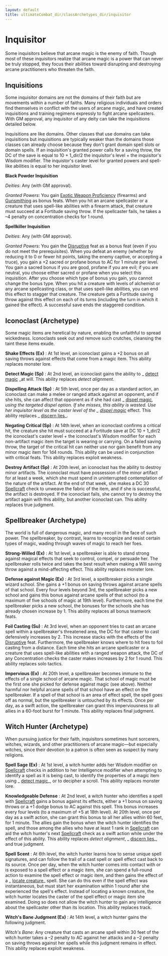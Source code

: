 ```yaml
---
layout: default
title: ultimateCombat_dir/classArchetypes_dir/inquisitor
---
```

# Inquisitor

Some inquisitors believe that arcane magic is the enemy of faith. Though most of these inquisitors realize that arcane magic is a power that can never be truly stopped, they focus their abilities toward disrupting and destroying arcane practitioners who threaten the faith.

## Inquisitions

Some inquisitor domains are not the domains of their faith but are movements within a number of faiths. Many religious individuals and orders find themselves in conflict with the users of arcane magic, and have created inquisitions and training regimens expressly to fight arcane spellcasters. With GM approval, any inquisitor of any deity can take the inquisitions detailed below.

Inquisitions are like domains. Other classes that use domains can take inquisitions but inquisitions are typically weaker than the domains those classes can already choose because they don't grant domain spell slots or domain spells. If an inquisition's granted power calls for a saving throw, the DC of the save is equal to 10 + 1_dir/2 the inquisitor's level + the inquisitor's Wisdom modifier. The inquistor's caster level for granted powers and spell-like abilities is equal to her inquisitor level.

**Black Powder Inquisition**

_Deities_: Any (with GM approval).

  
  

_Granted Powers_: You gain [Exotic Weapon Proficiency](../feats#_exotic-weapon-proficiency) (firearms) and [Gunsmithing](../../ultimateCombatFeats#_gunsmithing) as bonus feats. When you hit an arcane spellcaster or a creature that uses spell-like abilities with a firearm attack, that creature must succeed at a Fortitude saving throw. If the spellcaster fails, he takes a –4 penalty on concentration checks for 1 round.

**Spellkiller Inquisition**

_Deities_: Any (with GM approval).

  
  

_Granted Powers_: You gain the [Disruptive](../feats#_disruptive) feat as a bonus feat (even if you do not meet the prerequisites). When you defeat an enemy (whether by reducing it to 0 or fewer hit points, taking the enemy captive, or accepting a truce), you gain a +2 sacred or profane bonus to AC for 1 minute per level. You gain a sacred bonus if you are good, profane if you are evil; if you are neutral, you choose either sacred or profane when you select this inquisition. After you choose which type of bonus you gain, you cannot change the bonus type. When you hit a creature with levels of alchemist or any arcane spellcasting class, or that uses spell-like abilities, you can end this effect to stagger that creature. The creature gets a Fortitude saving throw against this effect on each of its turns (including the turn in which it gained the effect). A successful save ends the staggered condition.

## Iconoclast (Archetype)

Some magic items are heretical by nature, enabling the unfaithful to spread wickedness. Iconoclasts seek out and remove such crutches, cleansing the taint these items exude.

**Shake Effects (Ex)** : At 1st level, an iconoclast gains a +2 bonus on all saving throws against effects that come from a magic item. This ability replaces monster lore.

**Detect Magic (Sp)** : At 2nd level, an iconoclast gains the ability to _ [detect magic](../spells_dir/detectMagic#_detect-magic) _at will. This ability replaces _detect alignment_.

**Dispelling Attack (Sp)** : At 5th level, once per day as a standard action, an iconoclast can make a melee or ranged attack against an opponent, and if she hits, she can affect that opponent as if she had cast _ [dispel magic](../spells_dir/dispelMagic#_dispel-magic)_, using the targeted dispel option. If she misses, this ability is wasted. Use her inquisitor level as the caster level of the _ [dispel magic](../spells_dir/dispelMagic#_dispel-magic)_ effect. This ability replaces _ [discern lies](../spells_dir/discernLies#_discern-lies)_.

**Negating Critical (Sp)** : At 14th level, when an iconoclast confirms a critical hit, the creature she hit must succeed at a Fortitude save at DC 10 + 1_dir/2 the iconoclast's caster level + the iconoclast's Wisdom modifier for each non-artifact magic item the target is wearing or carrying. On a failed saving throw, the target of the critical hit can neither use nor gain benefit from any minor magic item for 1d4 rounds. This ability can be used in conjunction with critical feats. This ability replaces exploit weakness.

**Destroy Artifact (Sp)** : At 20th level, an iconoclast has the ability to destroy minor artifacts. The iconoclast must have possession of the minor artifact for at least a week, which she must spend in uninterrupted contemplation of the nature of the artifact. At the end of that week, she makes a DC 30 [Spellcraft](../skills_dir/spellcraft#_spellcraft) check to unweave the fabric of the item, and if she is successful, the artifact is destroyed. If the iconoclast fails, she cannot try to destroy the artifact again with this ability, but another iconoclast can. This ability replaces true judgment.

## Spellbreaker (Archetype)

The world is full of dangerous magic, and many recoil in the face of such power. The spellbreaker, by contrast, learns to recognize and resist certain types of magic, wading through waves of magic to reach her foes.

**Strong-Willed (Ex)** : At 1st level, a spellbreaker is able to stand strong against magical effects that seek to control, compel, or persuade her. The spellbreaker rolls twice and takes the best result when making a Will saving throw against a mind-affecting effect. This ability replaces monster lore.

**Defense against Magic (Ex)** : At 3rd level, a spellbreaker picks a single wizard school. She gains a +1 bonus on saving throws against arcane spells of that school. Every four levels beyond 3rd, the spellbreaker picks a new school and gains this bonus against arcane spells of that school (to a maximum of five schools of magic at 19th level). Furthermore, each time the spellbreaker picks a new school, the bonuses for the schools she has already chosen increase by 1. This ability replaces all bonus teamwork feats.

**Foil Casting (Su)** : At 3rd level, when an opponent tries to cast an arcane spell within a spellbreaker's threatened area, the DC for that caster to cast defensively increases by 2. This increase stacks with the effects of the [Disruptive](../feats#_disruptive) feat. Furthermore, the spellbreaker knows where to hit foes to foil casting from a distance. Each time she hits an arcane spellcaster or a creature that uses spell-like abilities with a ranged weapon attack, the DC of any Concentration checks the caster makes increases by 2 for 1 round. This ability replaces solo tactics.

**Impervious (Ex)** : At 20th level, a spellbreaker becomes immune to the effects of a single school of arcane magic. That school of magic must be the first one she picked for defense against magic (see above). Neither harmful nor helpful arcane spells of that school have an effect on the spellbreaker. If a spell of that school is an area of effect spell, the spell goes off as normal, but the spellbreaker is untouched by its effects. Once per day, as a swift action, the spellbreaker can grant this imperviousness to all allies in a 60-foot burst for 1 minute. This ability replaces final judgment.

## Witch Hunter (Archetype)

When pursuing justice for their faith, inquisitors sometimes hunt sorcerers, witches, wizards, and other practitioners of arcane magic—but especially witches, since their devotion to a patron is often seen as suspect by many religions.

**Spell Sage (Ex)** : At 1st level, a witch hunter adds her Wisdom modifier on [Spellcraft](../skills_dir/spellcraft#_spellcraft) checks in addition to her Intelligence modifier when attempting to identify a spell as it is being cast, to identify the properties of a magic item using _ [detect magic](../spells_dir/detectMagic#_detect-magic)_, or to decipher a scroll. This ability replaces monster lore.

**Knowledgeable Defense** : At 2nd level, a witch hunter who identifies a spell with [Spellcraft](../skills_dir/spellcraft#_spellcraft) gains a bonus against its effects, either a +1 bonus on saving throws or a +1 dodge bonus to AC against this spell. This bonus increases every four levels (to a maximum of +5 at 18th level). At 20th level, once per day as a swift action, she can grant this bonus to all her allies within 60 feet, for 1 minute. The allies gain the bonus when the witch hunter identifies the spell, and those among the allies who have at least 1 rank in [Spellcraft](../skills_dir/spellcraft#_spellcraft) can aid the witch hunter's next [Spellcraft](../skills_dir/spellcraft#_spellcraft) check as a swift action while under the effect of this ability. This ability replaces _detect alignment_, _ [discern lies](../spells_dir/discernLies#_discern-lies)_, and true judgment.

**Spell Scent** : At 6th level, the witch hunter learns how to sense unique spell signatures, and can follow the trail of a cast spell or spell effect cast back to its source. Once per day, when the witch hunter comes into contact with or is exposed to a spell effect or a magic item, she can spend a full-round action to examine the spell effect or magic item, and then gains the effect of a _ [locate creature](../spells_dir/locateCreature#_locate-creature)_ spell. She can do this even if the spell effect was instantaneous, but must start her examination within 1 round after she experienced the spell's effect. Instead of locating a known creature, the witch hunter locates the caster of the spell effect or magic item she examined. Doing so does not allow the witch hunter to gain any intelligence about the spellcaster other than its location. This ability replaces track.

**Witch's Bane Judgment (Ex)** : At 14th level, a witch hunter gains the following judgment.

_Witch's Bane_: Any creature that casts an arcane spell within 30 feet of the witch hunter takes a –2 penalty to AC against her attacks and a –2 penalty on saving throws against her spells while this judgment remains in effect. This ability replaces exploit weakness.

